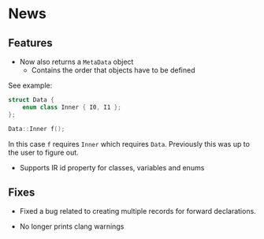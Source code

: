 # News #

## Features ##

* Now also returns a `MetaData` object
  * Contains the order that objects have to be defined

See example:

```cpp
struct Data {
	enum class Inner { I0, I1 };
};

Data::Inner f();
```

In this case `f` requires `Inner` which requires `Data`. Previously this was up to the user to figure out.

* Supports IR id property for classes, variables and enums

## Fixes ##

* Fixed a bug related to creating multiple records for forward declarations.

* No longer prints clang warnings
